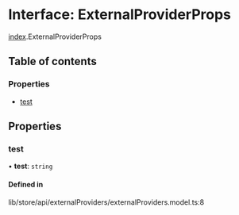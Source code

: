 # Interface: ExternalProviderProps

[index](../wiki/index).ExternalProviderProps

## Table of contents

### Properties

- [test](../wiki/index.ExternalProviderProps#test-1)

## Properties

### test

• **test**: `string`

#### Defined in

lib/store/api/externalProviders/externalProviders.model.ts:8
